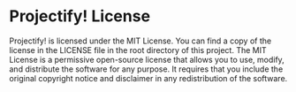 # Projectify! License

Projectify! is licensed under the MIT License. You can find a copy of the license in the LICENSE file in the root directory of this project. The MIT License is a permissive open-source license that allows you to use, modify, and distribute the software for any purpose. It requires that you include the original copyright notice and disclaimer in any redistribution of the software.
